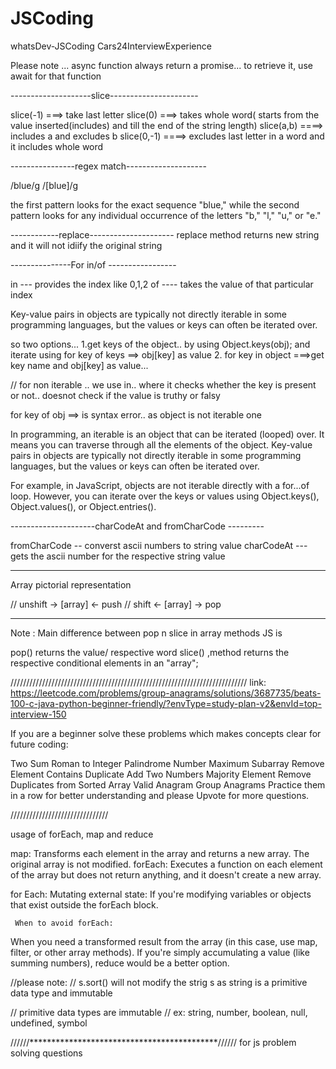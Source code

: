 # JSCoding
 whatsDev-JSCoding
 Cars24InterviewExperience



Please note ... async function always return a promise...
to retrieve it, use await for that function




--------------------slice----------------------


slice(-1) ===> take last letter
slice(0)  ===> takes whole word( starts from the value inserted(includes) and till the end of the string length)
slice(a,b) ====> includes a and excludes b
slice(0,-1) ====> excludes last letter in a word and it includes whole word




----------------regex match--------------------

/blue/g
/[blue]/g

the first pattern looks for the exact sequence "blue," while the second pattern looks for any individual occurrence of the letters "b," "l," "u," or "e."



------------replace---------------------
replace method returns new string and it will not idiify the original string


---------------For in/of -----------------

in --- provides the index like 0,1,2
of ---- takes the value of that particular index

Key-value pairs in objects are typically not directly iterable in some programming languages, but the values or keys can often be iterated over.

so two options...
1.get keys of the object.. by using Object.keys(obj); and iterate using for key of keys ==> obj[key] as value
2. for key in object ===>get key name and obj[key] as value...

// for non iterable .. we use in.. where it checks whether the key is present or not.. doesnot check if the value is truthy or falsy

for key of obj ==> is syntax error.. as object is not iterable one

In programming, an iterable is an object that can be iterated (looped) over. It means you can traverse through all the elements of the object. Key-value pairs in objects are typically not directly iterable in some programming languages, but the values or keys can often be iterated over.

For example, in JavaScript, objects are not iterable directly with a for...of loop. However, you can iterate over the keys or values using Object.keys(), Object.values(), or Object.entries().

---------------------charCodeAt and fromCharCode ---------

fromCharCode -- converst ascii numbers to string value
charCodeAt --- gets the ascii number for the respective string value
**************************************************************************

Array pictorial representation

// unshift -> [array] <- push
// shift   <- [array] -> pop


**************************************************************************

Note : Main difference between pop n slice in array methods JS is

pop() returns the value/ respective word
slice() ,method returns the respective conditional elements in an "array";



///////////////////////////////////////////////////////////////////////////
link:
https://leetcode.com/problems/group-anagrams/solutions/3687735/beats-100-c-java-python-beginner-friendly/?envType=study-plan-v2&envId=top-interview-150

If you are a beginner solve these problems which makes concepts clear for future coding:

Two Sum
Roman to Integer
Palindrome Number
Maximum Subarray
Remove Element
Contains Duplicate
Add Two Numbers
Majority Element
Remove Duplicates from Sorted Array
Valid Anagram
Group Anagrams
Practice them in a row for better understanding and please Upvote for more questions.



///////////////////////////////


usage of forEach, map and reduce

map: Transforms each element in the array and returns a new array. The original array is not modified.
forEach: Executes a function on each element of the array but does not return anything, and it doesn't create a new array.


for Each:
     Mutating external state: If you're modifying variables or objects that exist outside the forEach block.

     When to avoid forEach:
When you need a transformed result from the array (in this case, use map, filter, or other array methods).
If you're simply accumulating a value (like summing numbers), reduce would be a better option.




//please note:
// s.sort() will not modify the strig s as string is a primitive data type and immutable

// primitive data types are immutable
// ex: string, number, boolean, null, undefined, symbol


//////*******************************************//////
for js problem solving questions

<!-- https://www.keka.com/javascript-coding-interview-questions-and-answers -->